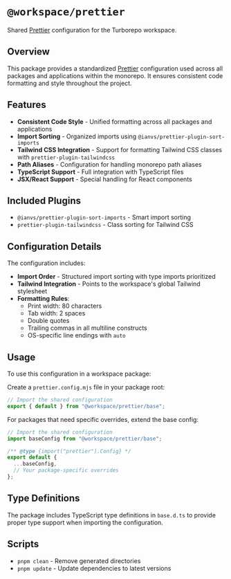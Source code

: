 # `@workspace/prettier`

Shared [Prettier](https://prettier.io/) configuration for the Turborepo workspace.

## Overview

This package provides a standardized [Prettier](https://prettier.io/) configuration used across all packages and applications within the monorepo. It ensures consistent code formatting and style throughout the project.

## Features

- **Consistent Code Style** - Unified formatting across all packages and applications
- **Import Sorting** - Organized imports using `@ianvs/prettier-plugin-sort-imports`
- **Tailwind CSS Integration** - Support for formatting Tailwind CSS classes with `prettier-plugin-tailwindcss`
- **Path Aliases** - Configuration for handling monorepo path aliases
- **TypeScript Support** - Full integration with TypeScript files
- **JSX/React Support** - Special handling for React components

## Included Plugins

- `@ianvs/prettier-plugin-sort-imports` - Smart import sorting
- `prettier-plugin-tailwindcss` - Class sorting for Tailwind CSS

## Configuration Details

The configuration includes:

- **Import Order** - Structured import sorting with type imports prioritized
- **Tailwind Integration** - Points to the workspace's global Tailwind stylesheet
- **Formatting Rules**:
  - Print width: 80 characters
  - Tab width: 2 spaces
  - Double quotes
  - Trailing commas in all multiline constructs
  - OS-specific line endings with `auto`

## Usage

To use this configuration in a workspace package:

Create a `prettier.config.mjs` file in your package root:

```javascript
// Import the shared configuration
export { default } from "@workspace/prettier/base";
```

For packages that need specific overrides, extend the base config:

```javascript
// Import the shared configuration
import baseConfig from "@workspace/prettier/base";

/** @type {import("prettier").Config} */
export default {
  ...baseConfig,
  // Your package-specific overrides
};
```

## Type Definitions

The package includes TypeScript type definitions in `base.d.ts` to provide proper type support when importing the configuration.

## Scripts

- `pnpm clean` - Remove generated directories
- `pnpm update` - Update dependencies to latest versions
